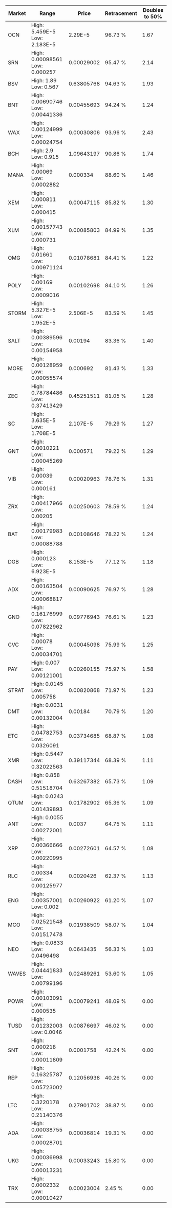 | Market | Range | Price| Retracement | Doubles to 50% |
| --- | --- | --- | --- | --- |
| OCN | High: 5.459E-5<br />Low: 2.183E-5 | 2.29E-5 | 96.73 % | 1.67 |
| SRN | High: 0.00098561<br />Low: 0.000257 | 0.00029002 | 95.47 % | 2.14 |
| BSV | High: 1.89<br />Low: 0.567 | 0.63805768 | 94.63 % | 1.93 |
| BNT | High: 0.00690746<br />Low: 0.00441336 | 0.00455693 | 94.24 % | 1.24 |
| WAX | High: 0.00124999<br />Low: 0.00024754 | 0.00030806 | 93.96 % | 2.43 |
| BCH | High: 2.9<br />Low: 0.915 | 1.09643197 | 90.86 % | 1.74 |
| MANA | High: 0.00069<br />Low: 0.0002882 | 0.000334 | 88.60 % | 1.46 |
| XEM | High: 0.000811<br />Low: 0.000415 | 0.00047115 | 85.82 % | 1.30 |
| XLM | High: 0.00157743<br />Low: 0.000731 | 0.00085803 | 84.99 % | 1.35 |
| OMG | High: 0.01661<br />Low: 0.00971124 | 0.01078681 | 84.41 % | 1.22 |
| POLY | High: 0.00169<br />Low: 0.0009016 | 0.00102698 | 84.10 % | 1.26 |
| STORM | High: 5.327E-5<br />Low: 1.952E-5 | 2.506E-5 | 83.59 % | 1.45 |
| SALT | High: 0.00389596<br />Low: 0.00154958 | 0.00194 | 83.36 % | 1.40 |
| MORE | High: 0.00128959<br />Low: 0.00055574 | 0.000692 | 81.43 % | 1.33 |
| ZEC | High: 0.78784486<br />Low: 0.37413429 | 0.45251511 | 81.05 % | 1.28 |
| SC | High: 3.635E-5<br />Low: 1.708E-5 | 2.107E-5 | 79.29 % | 1.27 |
| GNT | High: 0.0010221<br />Low: 0.00045269 | 0.000571 | 79.22 % | 1.29 |
| VIB | High: 0.00039<br />Low: 0.000161 | 0.00020963 | 78.76 % | 1.31 |
| ZRX | High: 0.00417966<br />Low: 0.00205 | 0.00250603 | 78.59 % | 1.24 |
| BAT | High: 0.00179983<br />Low: 0.00088788 | 0.00108646 | 78.22 % | 1.24 |
| DGB | High: 0.000123<br />Low: 6.923E-5 | 8.153E-5 | 77.12 % | 1.18 |
| ADX | High: 0.00163504<br />Low: 0.00068817 | 0.00090625 | 76.97 % | 1.28 |
| GNO | High: 0.16176999<br />Low: 0.07822962 | 0.09776943 | 76.61 % | 1.23 |
| CVC | High: 0.00078<br />Low: 0.00034701 | 0.00045098 | 75.99 % | 1.25 |
| PAY | High: 0.007<br />Low: 0.00121001 | 0.00260155 | 75.97 % | 1.58 |
| STRAT | High: 0.0145<br />Low: 0.005758 | 0.00820868 | 71.97 % | 1.23 |
| DMT | High: 0.0031<br />Low: 0.00132004 | 0.00184 | 70.79 % | 1.20 |
| ETC | High: 0.04782753<br />Low: 0.0326091 | 0.03734685 | 68.87 % | 1.08 |
| XMR | High: 0.5447<br />Low: 0.32022563 | 0.39117344 | 68.39 % | 1.11 |
| DASH | High: 0.858<br />Low: 0.51518704 | 0.63267382 | 65.73 % | 1.09 |
| QTUM | High: 0.0243<br />Low: 0.01439893 | 0.01782902 | 65.36 % | 1.09 |
| ANT | High: 0.0055<br />Low: 0.00272001 | 0.0037 | 64.75 % | 1.11 |
| XRP | High: 0.00366666<br />Low: 0.00220995 | 0.00272601 | 64.57 % | 1.08 |
| RLC | High: 0.00334<br />Low: 0.00125977 | 0.0020426 | 62.37 % | 1.13 |
| ENG | High: 0.00357001<br />Low: 0.002 | 0.00260922 | 61.20 % | 1.07 |
| MCO | High: 0.02521548<br />Low: 0.01517478 | 0.01938509 | 58.07 % | 1.04 |
| NEO | High: 0.0833<br />Low: 0.0496498 | 0.0643435 | 56.33 % | 1.03 |
| WAVES | High: 0.04441833<br />Low: 0.00799196 | 0.02489261 | 53.60 % | 1.05 |
| POWR | High: 0.00103091<br />Low: 0.000535 | 0.00079241 | 48.09 % | 0.00 |
| TUSD | High: 0.01232003<br />Low: 0.0046 | 0.00876697 | 46.02 % | 0.00 |
| SNT | High: 0.000218<br />Low: 0.00011809 | 0.0001758 | 42.24 % | 0.00 |
| REP | High: 0.16325787<br />Low: 0.05723002 | 0.12056938 | 40.26 % | 0.00 |
| LTC | High: 0.3220178<br />Low: 0.21140376 | 0.27901702 | 38.87 % | 0.00 |
| ADA | High: 0.00038755<br />Low: 0.00028701 | 0.00036814 | 19.31 % | 0.00 |
| UKG | High: 0.00036998<br />Low: 0.00013231 | 0.00033243 | 15.80 % | 0.00 |
| TRX | High: 0.0002332<br />Low: 0.00010427 | 0.00023004 | 2.45 % | 0.00 |
